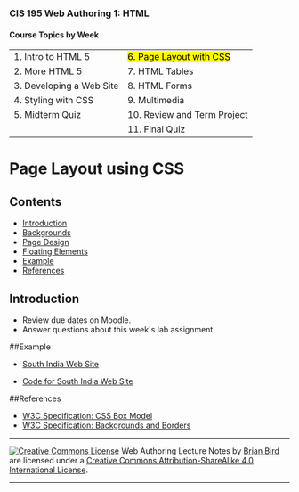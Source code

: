 ### CIS 195 Web Authoring 1: HTML

#### Course Topics by Week

|                          |                                      |
| ------------------------ | ------------------------------------ |
| 1. Intro to HTML 5       | <mark>6. Page Layout with CSS</mark> |
| 2. More HTML 5           | 7. HTML Tables                       |
| 3. Developing a Web Site | 8. HTML Forms                        |
| 4. Styling with CSS      | 9. Multimedia                        |
| 5. Midterm Quiz          | 10. Review and Term Project          |
|                          | 11. Final Quiz                       |

# Page Layout using CSS

## Contents

-   [Introduction](#introduction)
-   [Backgrounds](#backgrounds)
-   [Page Design](#page-design)
-   [Floating Elements](#floating-elements)
-   [Example](#example)
-   [References](#references)

## Introduction

-   Review due dates on Moodle.
-   Answer questions about this week's lab assignment.



##Example

* [South India Web Site](https://lcc-cit.github.io/CIS195-Demos/Unit03/Finished/Index.htm)

* [Code for South India Web Site](https://github.com/LCC-CIT/CIS195-Demos/tree/master/Unit03)

  

##References

* [W3C Specification: CSS Box Model](https://www.w3.org/TR/css-box-3/)
* [W3C Specification: Backgrounds and Borders](https://www.w3.org/TR/css-backgrounds-3/)

------

[![Creative Commons License](https://i.creativecommons.org/l/by-sa/4.0/88x31.png)](http://creativecommons.org/licenses/by-sa/4.0/) Web Authoring Lecture Notes by [Brian Bird](https://profbird.online) are licensed under a [Creative Commons Attribution-ShareAlike 4.0 International License](http://creativecommons.org/licenses/by-sa/4.0/). 

------------


